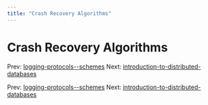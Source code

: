 ```yaml
---
title: "Crash Recovery Algorithms"
---
```


# Crash Recovery Algorithms

Prev: [logging-protocols--schemes](logging-protocols--schemes.md)
Next: [introduction-to-distributed-databases](introduction-to-distributed-databases.md)

Prev: [logging-protocols--schemes](logging-protocols--schemes.md)
Next: [introduction-to-distributed-databases](introduction-to-distributed-databases.md)
